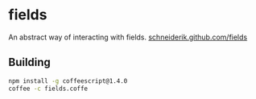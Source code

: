 fields
======

An abstract way of interacting with fields. [schneiderik.github.com/fields](http://schneiderik.github.com/fields)

## Building

```bash
npm install -g coffeescript@1.4.0
coffee -c fields.coffe
````
